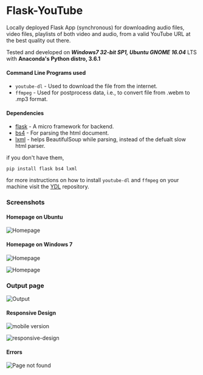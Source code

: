 # Flask-YouTube

Locally deployed Flask App (synchronous)  for downloading audio files, video files, playlists of both video and audio, from a valid YouTube URL at the best quality out there.

Tested and developed on ***Windows7 32-bit SP1, Ubuntu GNOME 16.04*** LTS with **Anaconda's Python distro, 3.6.1**

#### Command Line Programs used

  * `youtube-dl` - Used to download the file from the internet.
  * `ffmpeg` - Used for postprocess data, i.e., to convert file from .webm to .mp3 format.
  
#### Dependencies 

  * [flask](http://flask.pocoo.org/) - A micro framework for backend.
  * [bs4](https://www.crummy.com/software/BeautifulSoup/) - For parsing the html document.
  * [lxml](http://lxml.de/) - helps BeautifulSoup while parsing, instead of the defualt slow html parser.
  
  if you don't have them, 
  
  ```pip_installation
  pip install flask bs4 lxml
  ```
  for more instructions on how to install `youtube-dl` and `ffmpeg` on your machine visit the [YDL](https://github.com/Jaiimmortal/YDL#steps-to-follow-for-installing-dependencies) repository.
### Screenshots

#### Homepage on Ubuntu

![Homepage](/../master/Flask-YouTube-Materialize&Ubuntu/homepage-ubuntu_materialize.png?raw=true "homepage")

#### Homepage on Windows 7

![Homepage](/../master/Screenshots/Flask-YouTube-homepage-master.png?raw=true "homepage")

![Homepage](/../master/Screenshots/Flask-YouTube-homepage.png?raw=true "homepage")

### Output page

![Output](/../master/Screenshots/output.JPG?raw=true "file-downloads")


#### Responsive Design
![mobile version](/../master/Screenshots/mobile.JPG?raw=true "homepage")

![responsive-design](/../master/Screenshots/responsive-design.JPG?raw=true "homepage")


#### Errors
![Page not found](/../master/Screenshots/error-jinja-templates.JPG?raw=true "homepage")
